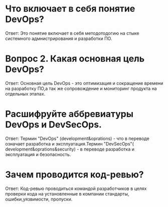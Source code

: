 # Что включает в себя понятие DevOps?
Ответ: Это понятие включает в себя методотодогию на стыке системного адмнистрирования и разработки ПО. 
# Вопрос 2. Какая основная цель DevOps?
Ответ: Основная цель DevOps - это оптимизация и сокращение времени на разработку ПО,а так же сопровождение и мониторинг продукта на отдельных этапах.
# Расшифруйте аббревиатуры DevOps и DevSecOps.
Ответ: Термин "DevOps"  (development&oprations) - что в переводе означает разработка и эксплуатация.Термин "DevSecOps"( development&oprations&security) - в переводе разработка и эксплуатация и безопасность.
# Зачем проводится код-ревью?
Ответ: Код-ревью проводиться командой разработчиков  в целях проверки кода на установленные в компании стандарты, ошибки,уязвимости, пропуски.
